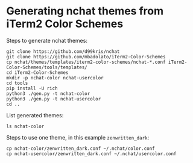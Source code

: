# Generating nchat themes from iTerm2 Color Schemes

Steps to generate nchat themes:

    git clone https://github.com/d99kris/nchat
    git clone https://github.com/mbadolato/iTerm2-Color-Schemes
    cp nchat/themes/templates/iterm2-color-schemes/nchat-*.conf iTerm2-Color-Schemes/tools/templates/
    cd iTerm2-Color-Schemes
    mkdir -p nchat-color nchat-usercolor
    cd tools
    pip install -U rich
    python3 ./gen.py -t nchat-color
    python3 ./gen.py -t nchat-usercolor
    cd ..

List generated themes:

    ls nchat-color

Steps to use one theme, in this example `zenwritten_dark`:

    cp nchat-color/zenwritten_dark.conf ~/.nchat/color.conf
    cp nchat-usercolor/zenwritten_dark.conf ~/.nchat/usercolor.conf

